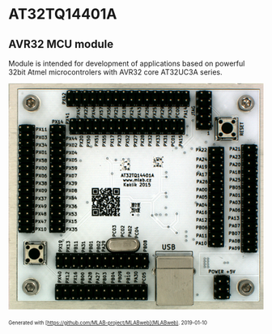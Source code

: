 <!--- PrjInfo ---> <!--- Please remove this line after manually editing --->
<!--- 00a56be08b96043df9e37d6aff7b6990 --->
<!--- Created:2019-01-10 00:38:30.591606: ---> 
<!--- Author:: ---> 
<!--- AuthorEmail:: ---> 
<!--- Tags:: ---> 
<!--- Ust:: ---> 
<!--- Label --->
<!--- ELabel ---> 
<!--- Name:AT32TQ14401A: --->
# AT32TQ14401A
<!--- LongName --->
## AVR32 MCU module
<!--- ELongName ---> 

<!--- Lead --->
Module is intended for development of applications based on powerful 32bit Atmel microcontrolers with AVR32 core AT32UC3A series.
<!--- ELead ---> 

![AT32TQ14401A](doc/img/AT32TQ14401A_small.png) 


<!--- Description --->
<!--- EDescription --->
<!--- Content --->
<!--- EContent --->
<sub><sup> Generated with [https://github.com/MLAB-project/MLABweb](MLABweb). 2019-01-10</sup></sub>
